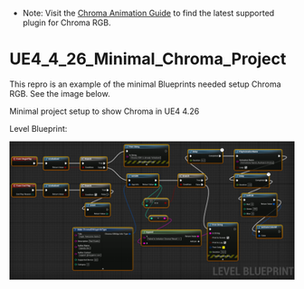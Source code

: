 * Note: Visit the [Chroma Animation Guide](https://chroma.razer.com/ChromaGuide/) to find the latest supported plugin for Chroma RGB.

# UE4_4_26_Minimal_Chroma_Project

This repro is an example of the minimal Blueprints needed setup Chroma RGB. See the image below.

Minimal project setup to show Chroma in UE4 4.26

Level Blueprint:

![image_1](images/image_1.png)
